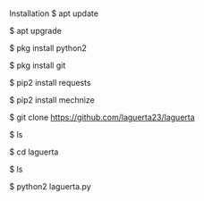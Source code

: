 # 
Installation
$ apt update

$ apt upgrade

$ pkg install python2

$ pkg install git

$ pip2 install requests

$ pip2 install mechnize

$ git clone https://github.com/laguerta23/laguerta

$ ls

$ cd laguerta

$ ls

$ python2 laguerta.py
